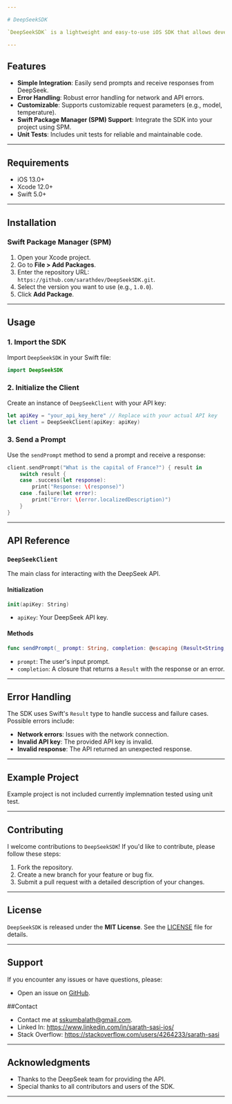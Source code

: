 ```yaml
---

# DeepSeekSDK

`DeepSeekSDK` is a lightweight and easy-to-use iOS SDK that allows developers to integrate the **DeepSeek API** into their applications. With this SDK, you can send prompts to DeepSeek and receive responses programmatically, enabling seamless integration of AI-powered conversational features.

---
```


## Features
- **Simple Integration**: Easily send prompts and receive responses from DeepSeek.
- **Error Handling**: Robust error handling for network and API errors.
- **Customizable**: Supports customizable request parameters (e.g., model, temperature).
- **Swift Package Manager (SPM) Support**: Integrate the SDK into your project using SPM.
- **Unit Tests**: Includes unit tests for reliable and maintainable code.

---

## Requirements
- iOS 13.0+
- Xcode 12.0+
- Swift 5.0+

---

## Installation

### Swift Package Manager (SPM)
1. Open your Xcode project.
2. Go to **File > Add Packages**.
3. Enter the repository URL: `https://github.com/sarathdev/DeepSeekSDK.git`.
4. Select the version you want to use (e.g., `1.0.0`).
5. Click **Add Package**.

---

## Usage

### 1. Import the SDK
Import `DeepSeekSDK` in your Swift file:

```swift
import DeepSeekSDK
```

### 2. Initialize the Client
Create an instance of `DeepSeekClient` with your API key:

```swift
let apiKey = "your_api_key_here" // Replace with your actual API key
let client = DeepSeekClient(apiKey: apiKey)
```

### 3. Send a Prompt
Use the `sendPrompt` method to send a prompt and receive a response:

```swift
client.sendPrompt("What is the capital of France?") { result in
    switch result {
    case .success(let response):
        print("Response: \(response)")
    case .failure(let error):
        print("Error: \(error.localizedDescription)")
    }
}
```

---

## API Reference

### `DeepSeekClient`
The main class for interacting with the DeepSeek API.

#### Initialization
```swift
init(apiKey: String)
```
- `apiKey`: Your DeepSeek API key.

#### Methods
```swift
func sendPrompt(_ prompt: String, completion: @escaping (Result<String, Error>) -> Void)
```
- `prompt`: The user's input prompt.
- `completion`: A closure that returns a `Result` with the response or an error.

---

## Error Handling
The SDK uses Swift's `Result` type to handle success and failure cases. Possible errors include:
- **Network errors**: Issues with the network connection.
- **Invalid API key**: The provided API key is invalid.
- **Invalid response**: The API returned an unexpected response.

---

## Example Project
 Example project is not included currently implemnation tested using unit test. 

---

## Contributing
I welcome contributions to `DeepSeekSDK`! If you'd like to contribute, please follow these steps:
1. Fork the repository.
2. Create a new branch for your feature or bug fix.
3. Submit a pull request with a detailed description of your changes.

---

## License
`DeepSeekSDK` is released under the **MIT License**. See the [LICENSE](LICENSE) file for details.

---

## Support
If you encounter any issues or have questions, please:
- Open an issue on [GitHub](https://github.com/sarathdev/DeepSeekSDK/issues).

##Contact
- Contact me at [sskumbalath@gmail.com](mailto:sskumbalath@gmail.com).
- Linked In: https://www.linkedin.com/in/sarath-sasi-ios/
- Stack Overflow: https://stackoverflow.com/users/4264233/sarath-sasi


---

## Acknowledgments
- Thanks to the DeepSeek team for providing the API.
- Special thanks to all contributors and users of the SDK.

---
